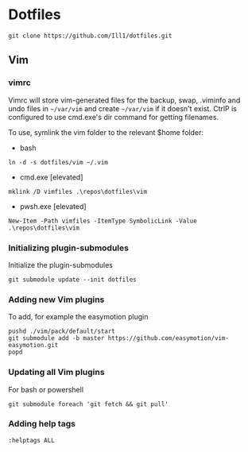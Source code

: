 # Dotfiles
```
git clone https://github.com/Ill1/dotfiles.git
```

## Vim
### vimrc
Vimrc will store vim-generated files for the backup, swap, .viminfo and undo files in
`~/var/vim` and create `~/var/vim` if it doesn't exist.
CtrlP is configured to use cmd.exe's dir command for getting filenames.

To use, symlink the vim folder to the relevant $home folder:
- bash
```
ln -d -s dotfiles/vim ~/.vim
```
- cmd.exe [elevated]
```
mklink /D vimfiles .\repos\dotfiles\vim
```
- pwsh.exe [elevated]
```
New-Item -Path vimfiles -ItemType SymbolicLink -Value .\repos\dotfiles\vim
```

### Initializing plugin-submodules
Initialize the plugin-submodules
```
git submodule update --init dotfiles
```

### Adding new Vim plugins
To add, for example the easymotion plugin
```
pushd ./vim/pack/default/start
git submodule add -b master https://github.com/easymotion/vim-easymotion.git
popd
```

### Updating all Vim plugins
For bash or powershell
```
git submodule foreach 'git fetch && git pull'
```

### Adding help tags
```
:helptags ALL
```

